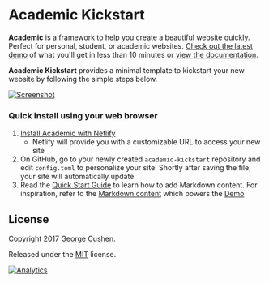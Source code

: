 # Academic Kickstart

**Academic** is a framework to help you create a beautiful website quickly. Perfect for personal, student, or academic websites. [Check out the latest demo](https://themes.gohugo.io/theme/academic/) of what you'll get in less than 10 minutes or [view the documentation](https://sourcethemes.com/academic/docs/).

**Academic Kickstart** provides a minimal template to kickstart your new website by following the simple steps below.

[![Screenshot](https://raw.githubusercontent.com/gcushen/hugo-academic/master/academic.png)](https://github.com/gcushen/hugo-academic/)


### Quick install using your web browser

1. [Install Academic with Netlify](https://app.netlify.com/start/deploy?repository=https://github.com/sourcethemes/academic-kickstart)
    * Netlify will provide you with a customizable URL to access your new site
2. On GitHub, go to your newly created `academic-kickstart` repository and edit `config.toml` to personalize your site. Shortly after saving the file, your site will automatically update
3. Read the [Quick Start Guide](https://sourcethemes.com/academic/docs/) to learn how to add Markdown content. For inspiration, refer to the [Markdown content](https://github.com/gcushen/hugo-academic/tree/master/exampleSite) which powers the [Demo](https://themes.gohugo.io/theme/academic/)

## License

Copyright 2017 [George Cushen](https://georgecushen.com).

Released under the [MIT](https://github.com/sourcethemes/academic-kickstart/blob/master/LICENSE.md) license.

[![Analytics](https://ga-beacon.appspot.com/UA-78646709-2/academic-kickstart/readme?pixel)](https://github.com/igrigorik/ga-beacon)
